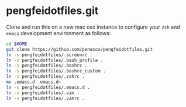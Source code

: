 pengfeidotfiles.git
============
Clone and run this on a new mac osx instance to
configure your `zsh` and `emacs` development environment as follows:

```sh
cd $HOME
git clone https://github.com/penexco/pengfeidotfiles.git
ln -s pengfeidotfiles/.screenrc .
ln -s pengfeidotfiles/.bash_profile .
ln -s pengfeidotfiles/.bashrc .
ln -s pengfeidotfiles/.bashrc_custom .
ln -s pengfeidotfiles/.zshrc .
mv .emacs.d .emacs.d~
ln -s pengfeidotfiles/.emacs.d .
ln -s pengfeidotfiles/.vim .
ln -s pengfeidotfiles/.vimrc .
```
